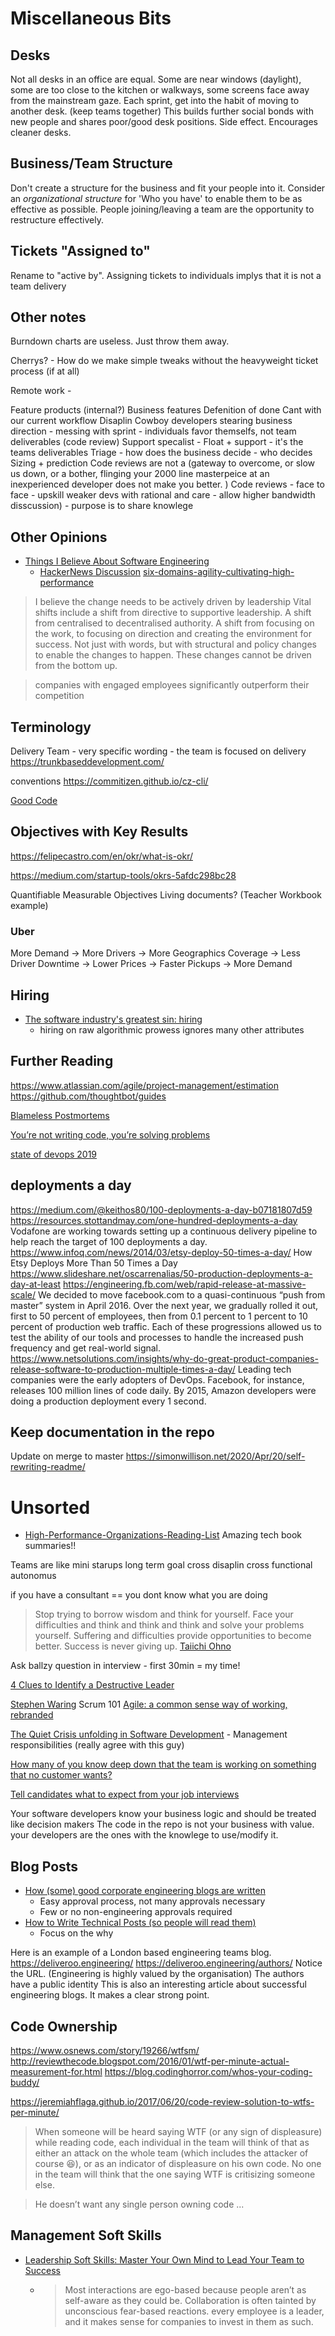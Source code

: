 Miscellaneous Bits
==================

Desks
-----

Not all desks in an office are equal. Some are near windows (daylight), some are too close to the kitchen or walkways, some screens face away from the mainstream gaze.
Each sprint, get into the habit of moving to another desk. (keep teams together)
This builds further social bonds with new people and shares poor/good desk positions.
Side effect. Encourages cleaner desks.

Business/Team Structure
-----------------------

Don't create a structure for the business and fit your people into it.
Consider an _organizational structure_ for 'Who you have' to enable them to be as effective as possible.
People joining/leaving a team are the opportunity to restructure effectively.

Tickets "Assigned to"
---------------------

Rename to "active by".
Assigning tickets to individuals implys that it is not a team delivery


Other notes
-----------

Burndown charts are useless. Just throw them away.


Cherrys? - How do we make simple tweaks without the heavyweight ticket process (if at all)


Remote work -


Feature
  products (internal?)
Business features
  Defenition of done
  Cant with our current workflow
Disaplin
 Cowboy developers stearing business direction - messing with sprint - individuals favor themselfs, not team deliverables (code review)
 Support specalist - Float + support - it's the teams deliverables
 Triage - how does the business decide - who decides
 Sizing + prediction
 Code reviews are not a (gateway to overcome, or slow us down, or a bother, flinging your 2000 line masterpeice at an inexperienced developer does not make you better. )
    Code reviews - face to face  - upskill weaker devs with rational and care - allow higher bandwidth disscussion) - purpose is to share knowlege


Other Opinions
--------------

* [Things I Believe About Software Engineering](https://blog.wesleyac.com/posts/engineering-beliefs)
  * [HackerNews Discussion](https://news.ycombinator.com/item?id=22222137)
[six-domains-agility-cultivating-high-performance](https://www.linkedin.com/pulse/six-domains-agility-cultivating-high-performance-agile-karim-harbott/)

> I believe the change needs to be actively driven by leadership
> Vital shifts include a shift from directive to supportive leadership. A shift from centralised to decentralised authority. A shift from focusing on the work, to focusing on direction and creating the environment for success. Not just with words, but with structural and policy changes to enable the changes to happen. These changes cannot be driven from the bottom up.

> companies with engaged employees significantly outperform their competition

Terminology
-----------

Delivery Team - very specific wording - the team is focused on delivery
https://trunkbaseddevelopment.com/


conventions
https://commitizen.github.io/cz-cli/



[Good Code](https://xkcd.com/844/)

Objectives with Key Results
---------------------------

https://felipecastro.com/en/okr/what-is-okr/

https://medium.com/startup-tools/okrs-5afdc298bc28

Quantifiable Measurable Objectives
Living documents? (Teacher Workbook example)

### Uber
More Demand -> More Drivers -> More Geographics Coverage
  -> Less Driver Downtime -> Lower Prices
  -> Faster Pickups
-> More Demand


Hiring
------

* [The software industry's greatest sin: hiring](https://www.neilwithdata.com/developer-hiring)
  * hiring on raw algorithmic prowess ignores many other attributes


Further Reading
---------------

https://www.atlassian.com/agile/project-management/estimation
https://github.com/thoughtbot/guides

[Blameless Postmortems](https://codeascraft.com/2012/05/22/blameless-postmortems/)

[You’re not writing code, you’re solving problems](https://lanraccoon.com/2020/youre-not-writing-code-youre-solving-problems/)

[state of devops 2019](https://services.google.com/fh/files/misc/state-of-devops-2019.pdf)


deployments a day
-----------------

https://medium.com/@keithos80/100-deployments-a-day-b07181807d59
https://resources.stottandmay.com/one-hundred-deployments-a-day
Vodafone are working towards setting up a continuous delivery pipeline to help reach the target of 100 deployments a day.
https://www.infoq.com/news/2014/03/etsy-deploy-50-times-a-day/
How Etsy Deploys More Than 50 Times a Day 
https://www.slideshare.net/oscarrenalias/50-production-deployments-a-day-at-least
https://engineering.fb.com/web/rapid-release-at-massive-scale/
We decided to move facebook.com to a quasi-continuous “push from master” system in April 2016. Over the next year, we gradually rolled it out, first to 50 percent of employees, then from 0.1 percent to 1 percent to 10 percent of production web traffic. Each of these progressions allowed us to test the ability of our tools and processes to handle the increased push frequency and get real-world signal. 
https://www.netsolutions.com/insights/why-do-great-product-companies-release-software-to-production-multiple-times-a-day/
Leading tech companies were the early adopters of DevOps. Facebook, for instance, releases 100 million lines of code daily. By 2015, Amazon developers were doing a production deployment every 1 second.


Keep documentation in the repo
------------------------------

Update on merge to master
https://simonwillison.net/2020/Apr/20/self-rewriting-readme/



Unsorted
========

* [High-Performance-Organizations-Reading-List](https://github.com/pdfernhout/High-Performance-Organizations-Reading-List)
  Amazing tech book summaries!!

Teams are like mini starups
long term goal
cross disaplin cross functional
autonomus

if you have a consultant == you dont know what you are doing

> Stop trying to borrow wisdom and think for yourself. Face your difficulties and think and think and think and solve your problems yourself. Suffering and difficulties provide opportunities to become better. Success is never giving up.
[Taiichi Ohno](https://en.wikipedia.org/wiki/Taiichi_Ohno)

Ask ballzy question in interview - first 30min = my time!

[4 Clues to Identify a Destructive Leader](https://articles.tilt365.com/identify-destructive-leadership-patterns/)

[Stephen Waring](http://agilebatman.com/) Scrum 101
[Agile: a common sense way of working, rebranded](https://medium.com/@alex.shiell/agile-a-common-sense-way-of-working-rebranded-dfc5b3ad86b2)



[The Quiet Crisis unfolding in Software Development](https://medium.com/@billjordan1/the-quiet-crisis-unfolding-in-software-development-cffbdafbf450) - Management responsibilities (really agree with this guy)

[How many of you know deep down that the team is working on something that no customer wants?](https://iism.org/article/how-many-of-you-know-deep-down-that-the-team-is-working-on-something-that-no-customer-wants-54)


[Tell candidates what to expect from your job interviews](https://jvns.ca/blog/2020/06/30/tell-candidates-what-to-expect-from-your-job-interviews/)

Your software developers know your business logic and should be treated like decision makers
The code in the repo is not your business with value. your developers are the ones with the knowlege to use/modify it.

Blog Posts
----------
* [How (some) good corporate engineering blogs are written](https://danluu.com/corp-eng-blogs/)
  * Easy approval process, not many approvals necessary
  * Few or no non-engineering approvals required
* [How to Write Technical Posts (so people will read them)](https://reasonablypolymorphic.com/blog/writing-technical-posts/)
  * Focus on the why


Here is an example of a London based engineering teams blog.
https://deliveroo.engineering/
https://deliveroo.engineering/authors/
Notice the URL. (Engineering is highly valued by the organisation)
The authors have a public identity
This is also an interesting article about successful engineering blogs. It makes a clear strong point.



Code Ownership
--------------

https://www.osnews.com/story/19266/wtfsm/
http://reviewthecode.blogspot.com/2016/01/wtf-per-minute-actual-measurement-for.html
https://blog.codinghorror.com/whos-your-coding-buddy/

https://jeremiahflaga.github.io/2017/06/20/code-review-solution-to-wtfs-per-minute/

> When someone will be heard saying WTF (or any sign of displeasure) while reading code, each individual in the team will think of that as either an attack on the whole team (which includes the attacker of course :laughing:), or as an indicator of displeasure on his own code.
> No one in the team will think that the one saying WTF is critisizing someone else.

> He doesn’t want any single person owning code ...


Management Soft Skills
----------------------

* [Leadership Soft Skills: Master Your Own Mind to Lead Your Team to Success](https://codingsans.com/blog/leadership-soft-skills)
  * > Most interactions are ego-based because people aren’t as self-aware as they could be.
    > Collaboration is often tainted by unconscious fear-based reactions.
    > every employee is a leader, and it makes sense for companies to invest in them as such. 

